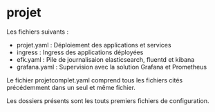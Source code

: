 # projet

Les fichiers suivants :
- projet.yaml : Déploiement des applications et services
- ingress : Ingress des applications déployées
- efk.yaml : Pile de journalisaion elasticsearch, fluentd et kibana
- grafana.yaml : Supervision avec la solution Grafana et Prometheus

Le fichier projetcomplet.yaml comprend tous les fichiers cités précédemment dans un seul et même fichier.


Les dossiers présents sont les touts premiers fichiers de configuration.
